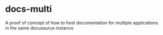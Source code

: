 # docs-multi
A proof of concept of how to host documentation for multiple applications in the same docusaurus instance
